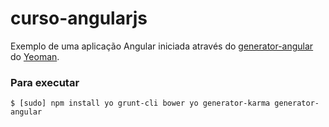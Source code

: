 # curso-angularjs

Exemplo de uma aplicação Angular iniciada através do [generator-angular](https://github.com/yeoman/generator-angular) do [Yeoman](http://yeoman.io).

### Para executar

```
$ [sudo] npm install yo grunt-cli bower yo generator-karma generator-angular
```

